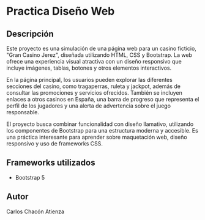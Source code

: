 # Practica Diseño Web

## Descripción

Este proyecto es una simulación de una página web para un casino ficticio, "Gran Casino Jerez", diseñada utilizando HTML, CSS y Bootstrap. La web ofrece una experiencia visual atractiva con un diseño responsivo que incluye imágenes, tablas, botones y otros elementos interactivos.

En la página principal, los usuarios pueden explorar las diferentes secciones del casino, como tragaperras, ruleta y jackpot, además de consultar las promociones y servicios ofrecidos. También se incluyen enlaces a otros casinos en España, una barra de progreso que representa el perfil de los jugadores y una alerta de advertencia sobre el juego responsable.

El proyecto busca combinar funcionalidad con diseño llamativo, utilizando los componentes de Bootstrap para una estructura moderna y accesible. Es una práctica interesante para aprender sobre maquetación web, diseño responsivo y uso de frameworks CSS.

## Frameworks utilizados

- Bootstrap 5

## Autor

Carlos Chacón Atienza

